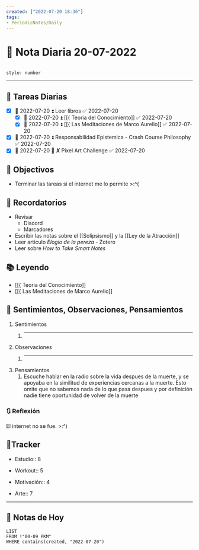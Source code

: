 ```yaml
---
created: ["2022-07-20 18:36"]
tags:
- PeriodicNotes/Daily
---
```


# 📅 Nota Diaria 20-07-2022
```toc

style: number

```

---
## 🔷 Tareas Diarias
- [x] 📅 2022-07-20 ⏫  Leer libros ✅ 2022-07-20
	- [x] 📅 2022-07-20 ⏫ [[{ Teoria del Conocimiento]] ✅ 2022-07-20
	- [x] 📅 2022-07-20 ⏫ [[{ Las Meditaciones de Marco Aurelio]] ✅ 2022-07-20
- [x] 📅 2022-07-20 ⏫ Responsabilidad Epistemica - Crash Course Philosophy ✅ 2022-07-20
- [x] 📅 2022-07-20 🔼 ***X*** Pixel Art Challenge ✅ 2022-07-20

## 🎯 Objectivos
- Terminar las tareas si el internet me lo permite >:^(
## 📕 Recordatorios
- Revisar
	- Discord
	- Marcadores
- Escribir las notas sobre el [[Solipsismo]] y la [[Ley de la Atracción]]
- Leer articulo *Elogio de la pereza* - Zotero
- Leer sobre *How to Take Smart Notes*
## 📚 Leyendo
- [[{ Teoria del Conocimiento]]
- [[{ Las Meditaciones de Marco Aurelio]]
## 💬 Sentimientos, Observaciones, Pensamientos 
1. Sentimientos
	1. ---
2. Observaciones
	1. ---
3. Pensamientos
	1. Escuche hablar en la radio sobre la vida despues de la muerte, y se apoyaba en la similitud de experiencias cercanas a la muerte. Esto omite que no sabemos nada de lo que pasa despues y por definición nadie tiene oportunidad de volver de la muerte
### 🔃 Reflexión
El internet no se fue. >:^)

## 🔷Tracker

- Estudio:: 8

- Workout:: 5

- Motivación:: 4

- Arte:: 7
---

## 📅 Notas de Hoy
```dataview
LIST 
FROM !"00-09 PKM" 
WHERE contains(created, "2022-07-20")
```